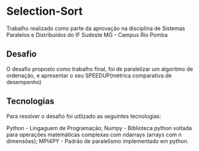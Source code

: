 # Selection-Sort
Trabalho realizado como parte da aprovação na disciplina de Sistemas Paralelos e Distribuídos do IF Sudeste MG - Campus Rio Pomba

## Desafio
O desafio proposto como trabalho final, foi de paralelizar um algoritmo de ordenação, e apresentar o seu SPEEDUP(métrica comparativa de desempenho)

## Tecnologias

Para resolver o desafio foi uitlizado as seguintes tecnologias:

Python - Lingaguem de Programação;
Numpy - Biblioteca python voltada para operações matemáticas complexas com ndarrays (arrays com n dimensões);
MPI4PY - Padrão de paralelismo implementado em python.

